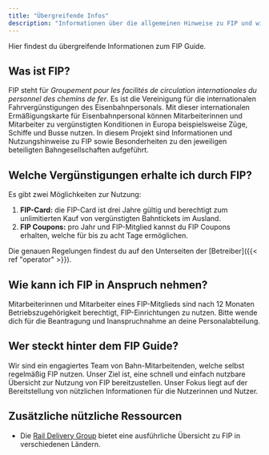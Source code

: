 ```yaml
---
title: "Übergreifende Infos"
description: "Informationen über die allgemeinen Hinweise zu FIP und wie FIP in Anspruch genommen werden kann."
---
```


Hier findest du übergreifende Informationen zum FIP Guide.

## Was ist FIP?

FIP steht für _Groupement pour les facilités de circulation internationales du personnel des chemins de fer_. Es ist die Vereinigung für die internationalen Fahrvergünstigungen des Eisenbahnpersonals.
Mit dieser internationalen Ermäßigungskarte für Eisenbahnpersonal können Mitarbeiterinnen und Mitarbeiter zu vergünstigten Konditionen in Europa beispielsweise Züge, Schiffe und Busse nutzen.
In diesem Projekt sind Informationen und Nutzungshinweise zu FIP sowie Besonderheiten zu den jeweiligen beteiligten Bahngesellschaften aufgeführt.

## Welche Vergünstigungen erhalte ich durch FIP?

Es gibt zwei Möglichkeiten zur Nutzung:

1. **FIP-Card:** die FIP-Card ist drei Jahre gültig und berechtigt zum unlimitierten Kauf von vergünstigten Bahntickets im Ausland.
2. **FIP Coupons:** pro Jahr und FIP-Mitglied kannst du FIP Coupons erhalten, welche für bis zu acht Tage ermöglichen.

Die genauen Regelungen findest du auf den Unterseiten der [Betreiber]({{< ref "operator" >}}).

## Wie kann ich FIP in Anspruch nehmen?

Mitarbeiterinnen und Mitarbeiter eines FIP-Mitglieds sind nach 12 Monaten Betriebszugehörigkeit berechtigt, FIP-Einrichtungen zu nutzen.
Bitte wende dich für die Beantragung und Inanspruchnahme an deine Personalabteilung.

## Wer steckt hinter dem FIP Guide?

Wir sind ein engagiertes Team von Bahn-Mitarbeitenden, welche selbst regelmäßig FIP nutzen.
Unser Ziel ist, eine schnell und einfach nutzbare Übersicht zur Nutzung von FIP bereitzustellen.
Unser Fokus liegt auf der Bereitstellung von nützlichen Informationen für die Nutzerinnen und Nutzer.

## Zusätzliche nützliche Ressourcen

- Die [Rail Delivery Group](https://www.raildeliverygroup.com/rst/europe-and-fip.html) bietet eine ausführliche Übersicht zu FIP in verschiedenen Ländern.
